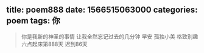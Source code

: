 title: poem888
date: 1566515063000
categories: poem
tags: 你
---
> 你是我新的神圣的事情
让我全然忘记过去的几分钟
早安
孤独小美
格致别趣
六点起床第888天 迟到86天